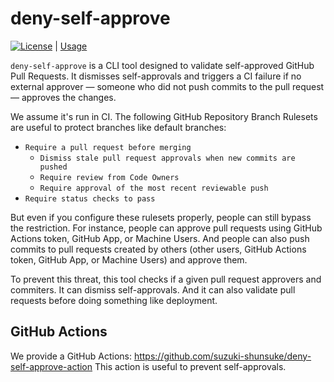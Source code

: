 # deny-self-approve

[![License](http://img.shields.io/badge/license-mit-blue.svg?style=flat-square)](https://raw.githubusercontent.com/suzuki-shunsuke/deny-self-approve/main/LICENSE) | [Usage](USAGE.md)

`deny-self-approve` is a CLI tool designed to validate self-approved GitHub Pull Requests.
It dismisses self-approvals and triggers a CI failure if no external approver — someone who did not push commits to the pull request — approves the changes.

We assume it's run in CI.
The following GitHub Repository Branch Rulesets are useful to protect branches like default branches:

- `Require a pull request before merging`
  - `Dismiss stale pull request approvals when new commits are pushed`
  - `Require review from Code Owners`
  - `Require approval of the most recent reviewable push`
- `Require status checks to pass`

But even if you configure these rulesets properly, people can still bypass the restriction.
For instance, people can approve pull requests using GitHub Actions token, GitHub App, or Machine Users.
And people can also push commits to pull requests created by others (other users, GitHub Actions token, GitHub App, or Machine Users) and approve them.

To prevent this threat, this tool checks if a given pull request approvers and commiters.
It can dismiss self-approvals.
And it can also validate pull requests before doing something like deployment.

## GitHub Actions

We provide a GitHub Actions: https://github.com/suzuki-shunsuke/deny-self-approve-action
This action is useful to prevent self-approvals.
